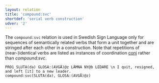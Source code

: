 ```yaml
---
layout: relation
title: 'compound:svc'
shortdef: 'serial verb construction'
udver: '2'
---
```


The `compound:svc` relation is used in Swedish Sign Language only for sequences of semantically related verbs that form a unit together and are stringed after each other in a construction. Note that repetitions of (near-)identical verbs are listed as instances of coordination [conj]() rather than _compound:svc_.

~~~ sdparse
PRO1 SLUTA(da) GLOSA:(AVGÅ)@z LÄMNA NY@b LEDARE \n I quit, resigned, and left [it] to a new leader.
compound:svc(SLUTA(da), GLOSA:(AVGÅ)@z)
~~~
<!-- Interlanguage links updated Út zář 29 18:41:14 CEST 2020 -->
